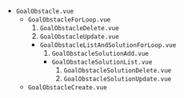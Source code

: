 - `GoalObstacle.vue`
  - `GoalObstacleForLoop.vue`
    1. `GoalObstacleDelete.vue`
    2. `GoalObstacleUpdate.vue`
    - `GoalObstacleListAndSolutionForLoop.vue`
      1. `GoalObstacleSolutionAdd.vue`
      - `GoalObstacleSolutionList.vue`
        1. `GoalObstacleSolutionDelete.vue`
        2. `GoalObstacleSolutionUpdate.vue`
  - `GoalObstacleCreate.vue`
